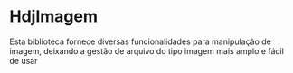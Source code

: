 # HdjImagem
Esta biblioteca fornece diversas funcionalidades para manipulação de imagem, deixando  a gestão de arquivo do tipo imagem mais amplo e fácil de usar
